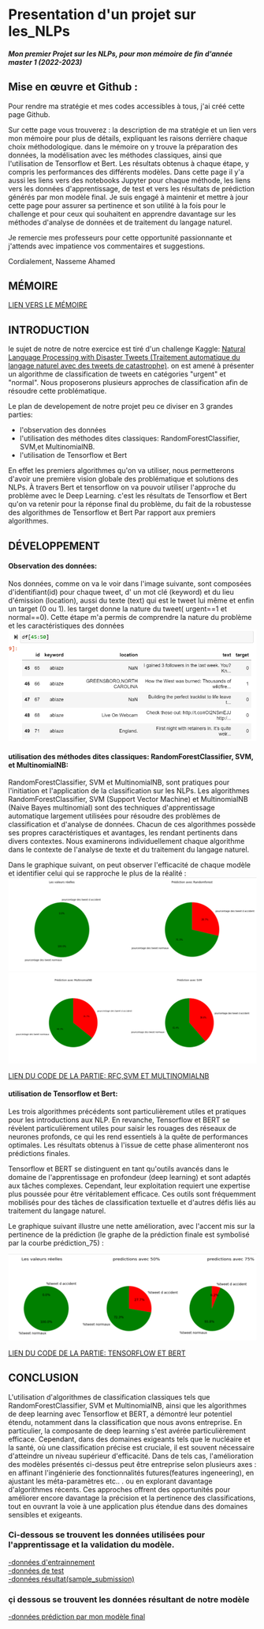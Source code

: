 # Presentation d'un projet sur les_NLPs
#### *Mon premier Projet sur les NLPs, pour mon mémoire de fin d'année  master 1 (2022-2023)*


## Mise en œuvre et Github :

Pour rendre ma stratégie et mes codes accessibles à tous, j'ai créé cette page Github. 

Sur cette page vous trouverez :
la description  de ma stratégie et un lien vers mon mémoire pour plus de détails, expliquant les raisons derrière chaque choix méthodologique.
dans le mémoire on y trouve la préparation des données, la modélisation avec les méthodes classiques, ainsi que l'utilisation de Tensorflow et Bert. Les résultats obtenus à chaque étape, y compris les performances des différents modèles.
Dans cette page il y'a aussi les liens vers des notebooks Jupyter pour chaque méthode, les liens vers les données d'apprentissage, de test et vers les résultats de prédiction générés par mon modèle final.
Je suis engagé à maintenir et mettre à jour cette page pour assurer sa pertinence et son utilité à la fois pour le challenge et pour ceux qui souhaitent en apprendre davantage sur les méthodes d'analyse de données et de traitement du langage naturel.

Je remercie mes professeurs pour cette opportunité passionnante et j'attends avec impatience vos commentaires et suggestions.

Cordialement,
Nasseme Ahamed

## MÉMOIRE
[LIEN VERS LE MÉMOIRE ](memoireupdate.pdf)

## INTRODUCTION
le sujet de notre de notre exercice est tiré d'un challenge Kaggle: [Natural Language Processing with Disaster Tweets 
(Traitement automatique du langage naturel avec des tweets de catastrophe)](https://www.kaggle.com/competitions/nlp-getting-started).
on est amené à présenter un algorithme de classification de tweets en catégories "urgent" et "normal". Nous proposerons plusieurs approches de classification afin de résoudre cette problématique.

Le plan de developement de notre projet peu ce diviser en 3 grandes parties:
 - l'observation des données
 - l'utilisation des méthodes dites classiques: RandomForestClassifier, SVM,et MultinomialNB.
 - l'utilisation de Tensorflow et Bert
   
En effet les premiers algorithmes qu'on va utiliser, nous permetterons d'avoir une première vision globale des problématique et solutions des NLPs.
À travers Bert et tensorflow on va pouvoir utiliser l'approche du problème avec le Deep Learning. c'est les résultats de Tensorflow et Bert qu'on va retenir pour la réponse final du problème, du fait de la robustesse des algorithmes de Tensorflow et Bert Par rapport aux premiers algorithmes.

## DÉVELOPPEMENT 
#### Observation des données:
Nos données, comme on va le voir dans l'image suivante, sont composées d'identifiant(id) pour chaque tweet, d' un mot clé (keyword) et du lieu d'émission (location), aussi du texte (text) qui est le tweet lui même et enfin un target (0 ou 1). les target donne la nature du tweet( urgent==1 et normal==0). Cette étape m'a permis de comprendre la nature du problème et les caractéristiques des données
![](/images/text.png)

#### utilisation des méthodes dites classiques: RandomForestClassifier, SVM, et MultinomialNB:
RandomForestClassifier, SVM et MultinomialNB, sont pratiques pour l'initiation et l'application de la classification sur les NLPs. 
Les algorithmes RandomForestClassifier, SVM (Support Vector Machine) et MultinomialNB (Naive Bayes multinomial) sont des techniques d'apprentissage automatique largement utilisées pour résoudre des problèmes de classification et d'analyse de données. Chacun de ces algorithmes possède ses propres caractéristiques et avantages, les rendant pertinents dans divers contextes. Nous examinerons individuellement chaque algorithme dans le contexte de l'analyse de texte et du traitement du langage naturel.

Dans le graphique suivant, on peut observer l'efficacité de chaque modèle et identifier celui qui se rapproche le plus de la réalité :
![](/images/rfc.png)
![](/images/svm.png)


[ LIEN DU CODE DE LA PARTIE: RFC,SVM ET MULTINOMIALNB  ](/codes/CLASSIC.ipynb) 



#### utilisation de Tensorflow et Bert:
Les trois algorithmes précédents sont particulièrement utiles et pratiques pour les introductions aux NLP. En revanche, Tensorflow et BERT se révèlent particulièrement utiles pour saisir les rouages des réseaux de neurones profonds, ce qui les rend essentiels à la quête de performances optimales. 
Les résultats obtenus à l'issue de cette phase alimenteront nos prédictions finales.

Tensorflow et BERT se distinguent en tant qu'outils avancés dans le domaine de l'apprentissage en profondeur (deep learning) et sont adaptés aux tâches complexes. Cependant, leur exploitation requiert une expertise plus poussée pour être véritablement efficace. Ces outils sont fréquemment mobilisés pour des tâches de classification textuelle et d'autres défis liés au traitement du langage naturel.

Le graphique suivant illustre une nette amélioration, avec l'accent mis sur la pertinence de la prédiction (le graphe de la prédiction finale est symbolisé par la courbe prédiction_75) :


![](/images/tensorflow.png)


[ LIEN DU CODE DE LA PARTIE: TENSORFLOW ET BERT ](/codes/TENSORFLOW.ipynb) 


## CONCLUSION
L'utilisation d'algorithmes de classification classiques tels que RandomForestClassifier, SVM et MultinomialNB, ainsi que les algorithmes de deep learning avec Tensorflow et BERT, a démontré leur potentiel étendu, notamment dans la classification que nous avons entreprise. En particulier, la composante de deep learning s'est avérée particulièrement efficace. 
Cependant, dans des domaines exigeants tels que le nucléaire et la santé, où une classification précise est cruciale, il est souvent nécessaire d'atteindre un niveau supérieur d'efficacité.
Dans de tels cas, l'amélioration des modèles présentés ci-dessus peut être entreprise selon plusieurs axes : en affinant l'ingénierie des fonctionnalités futures(features ingeneering), en ajustant les méta-paramètres etc.. . ou en explorant davantage d'algorithmes récents. Ces approches offrent des opportunités pour améliorer encore davantage la précision et la pertinence des classifications, tout en ouvrant la voie à une application plus étendue dans des domaines sensibles et exigeants.



### Ci-dessous se trouvent les données utilisées pour l'apprentissage et la validation du modèle.

[-données d'entrainnement ](/donnees/train.csv) <br>
[-données de test ](/donnees/test.csv) <br>
[-données résultat(sample_submission) ](/donnees/sample_submission.csv)  <br>


### çi dessous se trouvent les données résultant de notre modèle

[-données prédiction par mon modèle final  ](/donnees/submission_final.csv)

